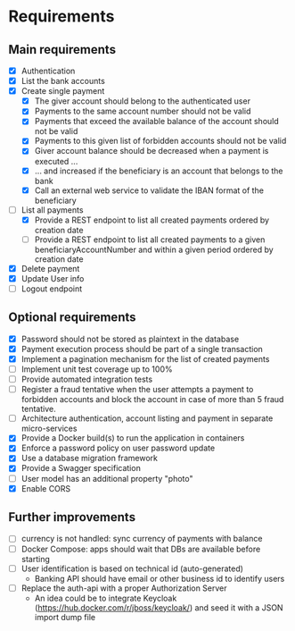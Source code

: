 # Requirements

## Main requirements

- [x] Authentication
- [x] List the bank accounts
- [x] Create single payment
  - [x] The giver account should belong to the authenticated user
  - [x] Payments to the same account number should not be valid
  - [x] Payments that exceed the available balance of the account should not be valid
  - [x] Payments to this given list of forbidden accounts should not be valid
  - [x] Giver account balance should be decreased when a payment is executed ...
  - [x] ... and increased if the beneficiary is an account that belongs to the bank
  - [x] Call an external web service to validate the IBAN format of the beneficiary
- [ ] List all payments
  - [x] Provide a REST endpoint to list all created payments ordered by creation date
  - [ ] Provide a REST endpoint to list all created payments to a given beneficiaryAccountNumber and within a given period ordered by creation date
- [x] Delete payment
- [x] Update User info
- [ ] Logout endpoint

## Optional requirements

- [x] Password should not be stored as plaintext in the database
- [x] Payment execution process should be part of a single transaction
- [x] Implement a pagination mechanism for the list of created payments
- [ ] Implement unit test coverage up to 100%
- [ ] Provide automated integration tests
- [ ] Register a fraud tentative when the user attempts a payment to forbidden accounts and block the account in case of more than 5 fraud tentative.
- [ ] Architecture authentication, account listing and payment in separate micro-services
- [x] Provide a Docker build(s) to run the application in containers
- [x] Enforce a password policy on user password update
- [x] Use a database migration framework
- [x] Provide a Swagger specification
- [ ] User model has an additional property "photo"
- [x] Enable CORS

## Further improvements

- [ ] currency is not handled: sync currency of payments with balance
- [ ] Docker Compose: apps should wait that DBs are available before starting
- [ ] User identification is based on technical id (auto-generated)
  - Banking API should have email or other business id to identify users
- [ ] Replace the auth-api with a proper Authorization Server
  - An idea could be to integrate Keycloak (<https://hub.docker.com/r/jboss/keycloak/>) and seed it with a JSON import dump file
